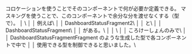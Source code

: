 コロケーションを使うことでそのコンポーネントで何が必要か定義できる。
マスキングを使うことで、このコンポーネントで余分な分を渡せなくする（型で）。
│ \ │
│ 例えば\ │
│ DashboardStatusFragment2\ │
│ と\ │
│ DashboardStatusFragment\ │
│ がある。\ │
│ \ │
│ ころけーしょんのみで\ │
│ DashboardStatusFragmentFragment のような生成した型で各コンポーネントで中で │
│ 使用できる型を制御できると思いました。\
